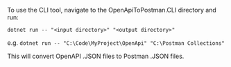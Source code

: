 To use the CLI tool, navigate to the OpenApiToPostman.CLI directory and run:

`dotnet run -- "<input directory>" "<output directory>"`

e.g.
`dotnet run -- "C:\Code\MyProject\OpenApi" "C:\Postman Collections"`

This will convert OpenAPI .JSON files to Postman .JSON files.
